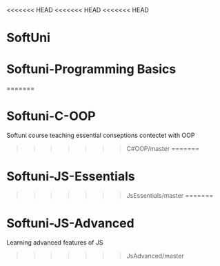 <<<<<<< HEAD
<<<<<<< HEAD
<<<<<<< HEAD
# SoftUni
# Softuni-Programming Basics
=======
# Softuni-C-OOP
Softuni course teaching essential conseptions contectet with OOP
>>>>>>> C#OOP/master
=======
# Softuni-JS-Essentials
>>>>>>> JsEssentials/master
=======
# Softuni-JS-Advanced
Learning advanced features of JS
>>>>>>> JsAdvanced/master
